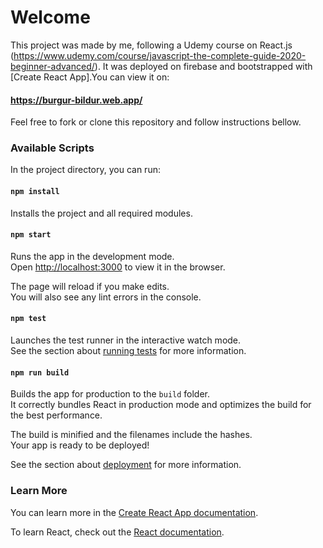# Welcome
This project was made by me, following a Udemy course on React.js (https://www.udemy.com/course/javascript-the-complete-guide-2020-beginner-advanced/). It was deployed on firebase and bootstrapped with [Create React App].You can view it on:
#### https://burgur-bildur.web.app/


Feel free to fork or clone this repository and follow instructions bellow.

### Available Scripts

In the project directory, you can run:

#### `npm install`

Installs the project and all required modules.

#### `npm start`

Runs the app in the development mode.<br />
Open [http://localhost:3000](http://localhost:3000) to view it in the browser.

The page will reload if you make edits.<br />
You will also see any lint errors in the console.

#### `npm test`

Launches the test runner in the interactive watch mode.<br />
See the section about [running tests](https://facebook.github.io/create-react-app/docs/running-tests) for more information.

#### `npm run build`

Builds the app for production to the `build` folder.<br />
It correctly bundles React in production mode and optimizes the build for the best performance.

The build is minified and the filenames include the hashes.<br />
Your app is ready to be deployed!

See the section about [deployment](https://facebook.github.io/create-react-app/docs/deployment) for more information.

### Learn More

You can learn more in the [Create React App documentation](https://facebook.github.io/create-react-app/docs/getting-started).

To learn React, check out the [React documentation](https://reactjs.org/).
